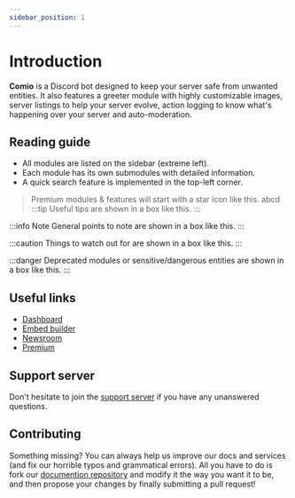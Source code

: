 ```yaml
---
sidebar_position: 1
---
```


# Introduction
**Comio** is a Discord bot designed to keep your server safe from unwanted entities. It also features a greeter module with highly customizable images, server listings to help your server evolve, action logging to know what's happening over your server and auto-moderation.

## Reading guide
- All modules are listed on the sidebar (extreme left).
- Each module has its own submodules with detailed information.
- A quick search feature is implemented in the top-left corner.

> <i className="fas fa-star star"></i> Premium modules & features will start with a star icon like this.
abcd
:::tip
Useful tips are shown in a box like this.
:::

:::info Note
General points to note are shown in a box like this.
:::

:::caution
Things to watch out for are shown in a box like this.
:::

:::danger
Deprecated modules or sensitive/dangerous entities are shown in a box like this.
:::

## Useful links
- [Dashboard](https://comio.cf/manage/) 
- [Embed builder](https://comio.cf/embeds)
- [Newsroom](https://comio.cf/news)
- [Premium](https://comio.cf/premium)

## Support server
Don't hesitate to join the [support server](https://comio/me/support/) if you have any unanswered questions.

## Contributing
Something missing? You can always help us improve our docs and services (and fix our horrible typos and grammatical errors). All you have to do is fork our [documention repository](https://github.com/ProjectComio/expo/) and modify it the way you want it to be, and then propose your changes by finally submitting a pull request!

